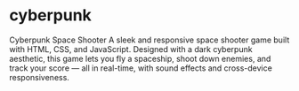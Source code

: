 # cyberpunk
Cyberpunk Space Shooter A sleek and responsive space shooter game built with HTML, CSS, and JavaScript. Designed with a dark cyberpunk aesthetic, this game lets you fly a spaceship, shoot down enemies, and track your score — all in real-time, with sound effects and cross-device responsiveness.
